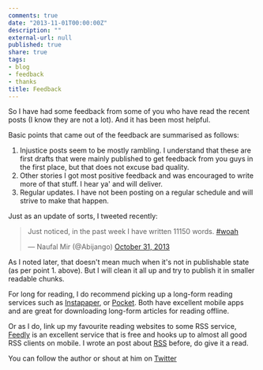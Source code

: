 ```yaml
---
comments: true
date: "2013-11-01T00:00:00Z"
description: ""
external-url: null
published: true
share: true
tags:
- blog
- feedback
- thanks
title: Feedback
---
```


So I have had some feedback from some of you who have read the recent posts (I know they are not a lot). And it has been most helpful.

Basic points that came out of the feedback are summarised as follows:

1. Injustice posts seem to be mostly rambling. I understand that these are first drafts that were mainly published to get feedback from you guys in the first place, but that does not excuse bad quality. 
2. Other stories I got most positive feedback and was encouraged to write more of that stuff. I hear ya' and will deliver.
3. Regular updates. I have not been posting on a regular schedule and will strive to make that happen. 

Just as an update of sorts, I tweeted recently:

<blockquote class="twitter-tweet"><p>Just noticed, in the past week I have written 11150 words. <a href="https://twitter.com/search?q=%23woah&amp;src=hash">#woah</a></p>&mdash; Naufal Mir (@Abijango) <a href="https://twitter.com/Abijango/statuses/395926265561362432">October 31, 2013</a></blockquote>
<script async src="//platform.twitter.com/widgets.js" charset="utf-8"></script>

As I noted later, that doesn't mean much when it's not in publishable state (as per point 1. above). But I will clean it all up and try to publish it in smaller readable chunks.

For long for reading, I do recommend picking up a long-form reading services such as [Instapaper](http://www.instapaper.com/), or [Pocket](http://getpocket.com/). Both have excellent mobile apps and are great for downloading long-form articles for reading offline.

Or as I do, link up my favourite reading websites to some RSS service, [Feedly](www.feedly.com) is an excellent service that is free and hooks up to almost all good RSS clients on mobile. I wrote an post about [RSS](http://abijango.com/rss-and-other-things/) before, do give it a read.

You can follow the author or shout at him on [Twitter](https://twitter.com/abijango)
